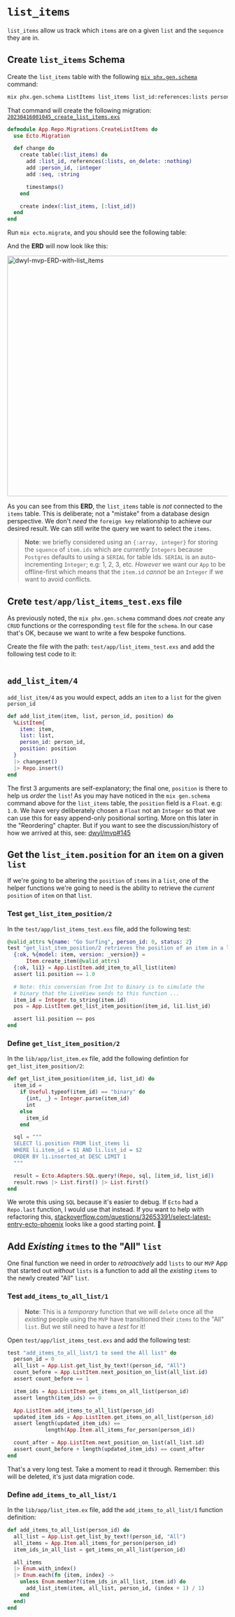 # `list_items`

`list_items` allow us track which `items` are on a given `list`
and the `sequence` they are in.

## Create `list_items` Schema

Create the `list_items` table 
with the following
[`mix phx.gen.schema`](https://hexdocs.pm/phoenix/Mix.Tasks.Phx.Gen.Schema.html)
command:

```sh
mix phx.gen.schema ListItems list_items list_id:references:lists person_id:integer seq:string
```

That command will create the following migration:
[`20230416001045_create_list_items.exs`](https://github.com/dwyl/mvp/blob/54aff67d172ad372c5ee1ffd9c41f24b093b78d4/priv/repo/migrations/20230416001045_create_list_items.exs)

```elixir
defmodule App.Repo.Migrations.CreateListItems do
  use Ecto.Migration

  def change do
    create table(:list_items) do
      add :list_id, references(:lists, on_delete: :nothing)
      add :person_id, :integer
      add :seq, :string

      timestamps()
    end

    create index(:list_items, [:list_id])
  end
end
```

Run `mix ecto.migrate`,
and you should see the following table:

And the **ERD**
will now look like this:

<img width="550" alt="dwyl-mvp-ERD-with-list_items" src="https://github.com/dwyl/mvp/assets/194400/a81f51b1-0327-4f33-b417-67f37ae889b2">

As you can see from this **ERD**,
the `list_items` table 
is _not_ connected to the `items` table.
This is deliberate; not a "mistake"
from a database design perspective.
We don't _need_ the `foreign key` relationship
to achieve our desired result.
We can still write the query we want to select the `items`.

> **Note**: we briefly considered using an `{:array, integer}` 
for storing the `squence` of `item.ids` 
which are _currently_ `Integers` 
because `Postgres` defaults to using a `SERIAL` for table Ids.
`SERIAL` is an auto-incrementing `Integer`; e.g: 1, 2, 3, etc.
_However_ we want our `App` to be offline-first
which means that the `item.id` _cannot_ be an `Integer`
if we want to avoid conflicts. 

## Crete `test/app/list_items_test.exs` file

As previously noted, the
`mix phx.gen.schema` command
does _not_ create any `CRUD` functions 
or the corresponding `test` file
for the `schema`.
In our case that's OK,
because we want to write a few bespoke functions.

Create the file with the path:
`test/app/list_items_test.exs` 
and add the following test code to it:

```elixir

```


## `add_list_item/4`

`add_list_item/4` as you would expect,
adds an `item` to a `list` for the given `person_id`

```elixir
def add_list_item(item, list, person_id, position) do
  %ListItem{
    item: item,
    list: list,
    person_id: person_id,
    position: position
  }
  |> changeset()
  |> Repo.insert()
end
```

The first 3 arguments are self-explanatory;
the final one, `position` is there to help us _order_ the `list`!
As you may have noticed in the `mix gen.schema` command above
for the `list_items` table, the `position` field is a `Float`. 
e.g: `1.0`. 
We have very deliberately chosen a `Float` not an `Integer`
so that we can use this for easy append-only positional sorting. 
More on this later in the "Reordering" chapter. 
But if you want to see the discussion/history 
of how we arrived at this,
see: 
[dwyl/mvp#145](https://github.com/dwyl/mvp/issues/145#issuecomment-1492132575)






## Get the `list_item.position` for an `item` on a given `list`

If we're going to be altering the `position` of `items` in a `list`,
one of the helper functions we're going to need
is the ability to retrieve the _current_ `position` of `item` on that `list`.

### Test `get_list_item_position/2`

In the
`test/app/list_items_test.exs`
file,
add the following test:

```elixir
@valid_attrs %{name: "Go Surfing", person_id: 0, status: 2}
test "get_list_item_position/2 retrieves the position of an item in a list" do
  {:ok, %{model: item, version: _version}} =
      Item.create_item(@valid_attrs)
  {:ok, li1} = App.ListItem.add_item_to_all_list(item)
  assert li1.position == 1.0

  # Note: this conversion from Int to Binary is to simulate the
  # binary that the LiveView sends to this function ...
  item_id = Integer.to_string(item.id)
  pos = App.ListItem.get_list_item_position(item_id, li1.list_id)

  assert li1.position == pos
end
```

### Define `get_list_item_position/2`

In the 
`lib/app/list_item.ex`
file,
add the following defintion for 
`get_list_item_position/2`:

```elixir
def get_list_item_position(item_id, list_id) do
  item_id =
    if Useful.typeof(item_id) == "binary" do
      {int, _} = Integer.parse(item_id)
      int
    else
      item_id
    end

  sql = """
  SELECT li.position FROM list_items li
  WHERE li.item_id = $1 AND li.list_id = $2
  ORDER BY li.inserted_at DESC LIMIT 1
  """

  result = Ecto.Adapters.SQL.query!(Repo, sql, [item_id, list_id])
  result.rows |> List.first() |> List.first()
end
```

We wrote this using `SQL` because it's easier to debug.
If `Ecto` had a `Repo.last` function, I would use that instead.
If you want to help with refactoring this,
[stackoverflow.com/questions/32653391/select-latest-entry-ecto-phoenix](https://stackoverflow.com/questions/32653391/how-to-select-the-latest-entry-from-database-with-ecto-phoenix)
looks like a good starting point. 💭






## Add _Existing_ `itmes` to the "All" `list`

One final function we need
in order to _retroactively_ add `lists`
to our `MVP` App that started out _without_ `lists`
is a function to add all the _existing_ `items`
to the newly created "All" `list`. 

### Test `add_items_to_all_list/1`

> **Note**: This is a _temporary_ function that we will `delete`
once all the _existing_ people using the `MVP`
have transitioned their `items` to the "All" `list`.
But we still need to have a _test_ for it!

Open 
`test/app/list_items_test.exs`
and add the following test:

```elixir
test "add_items_to_all_list/1 to seed the All list" do
  person_id = 0
  all_list = App.List.get_list_by_text!(person_id, "All")
  count_before = App.ListItem.next_position_on_list(all_list.id)
  assert count_before == 1

  item_ids = App.ListItem.get_items_on_all_list(person_id)
  assert length(item_ids) == 0

  App.ListItem.add_items_to_all_list(person_id)
  updated_item_ids = App.ListItem.get_items_on_all_list(person_id)
  assert length(updated_item_ids) ==
            length(App.Item.all_items_for_person(person_id))

  count_after = App.ListItem.next_position_on_list(all_list.id)
  assert count_before + length(updated_item_ids) == count_after
end
```

That's a very long test.
Take a moment to read it through.
Remember: this will be deleted,
it's just data migration code.


### Define `add_items_to_all_list/1`

In the 
`lib/app/list_item.ex`
file,
add the `add_items_to_all_list/1` function definition:

```elixir
def add_items_to_all_list(person_id) do
  all_list = App.List.get_list_by_text!(person_id, "All")
  all_items = App.Item.all_items_for_person(person_id)
  item_ids_in_all_list = get_items_on_all_list(person_id)

  all_items
  |> Enum.with_index()
  |> Enum.each(fn {item, index} ->
    unless Enum.member?(item_ids_in_all_list, item.id) do
      add_list_item(item, all_list, person_id, (index + 1) / 1)
    end
  end)
end
```